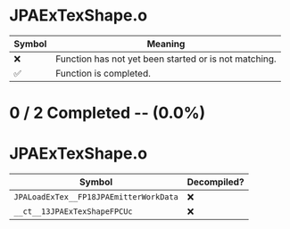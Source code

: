 # JPAExTexShape.o
| Symbol | Meaning 
| ------------- | ------------- 
| :x: | Function has not yet been started or is not matching. 
| :white_check_mark: | Function is completed. 


# 0 / 2 Completed -- (0.0%)
# JPAExTexShape.o
| Symbol | Decompiled? |
| ------------- | ------------- |
| `JPALoadExTex__FP18JPAEmitterWorkData` | :x: |
| `__ct__13JPAExTexShapeFPCUc` | :x: |
